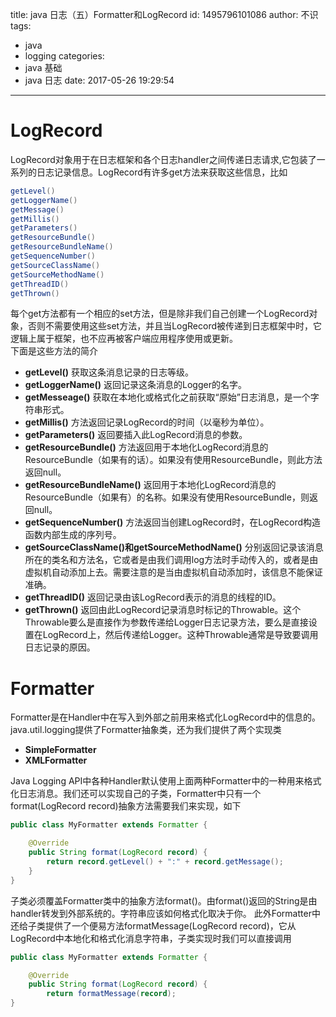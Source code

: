 title: java 日志（五）Formatter和LogRecord
id: 1495796101086
author: 不识
tags:
  - java
  - logging
categories:
  - java 基础
  - java 日志
date: 2017-05-26 19:29:54
---
# LogRecord

LogRecord对象用于在日志框架和各个日志handler之间传递日志请求,它包装了一系列的日志记录信息。LogRecord有许多get方法来获取这些信息，比如

```java
getLevel()
getLoggerName()
getMessage()
getMillis()
getParameters()
getResourceBundle()
getResourceBundleName()
getSequenceNumber()
getSourceClassName()
getSourceMethodName()
getThreadID()
getThrown()
```
<!-- more -->
每个get方法都有一个相应的set方法，但是除非我们自己创建一个LogRecord对象，否则不需要使用这些set方法，并且当LogRecord被传递到日志框架中时，它逻辑上属于框架，也不应再被客户端应用程序使用或更新。  
下面是这些方法的简介
- **getLevel()**  获取这条消息记录的日志等级。  
- **getLoggerName()** 返回记录这条消息的Logger的名字。
- **getMesseage()**  获取在本地化或格式化之前获取“原始”日志消息，是一个字符串形式。  
- **getMillis()**  方法返回记录LogRecord的时间（以毫秒为单位）。
- **getParameters()**  返回要插入此LogRecord消息的参数。
- **getResourceBundle()**  方法返回用于本地化LogRecord消息的ResourceBundle（如果有的话）。如果没有使用ResourceBundle，则此方法返回null。 
- **getResourceBundleName()**  返回用于本地化LogRecord消息的ResourceBundle（如果有）的名称。如果没有使用ResourceBundle，则返回null。
- **getSequenceNumber()**  方法返回当创建LogRecord时，在LogRecord构造函数内部生成的序列号。
- **getSourceClassName()**和**getSourceMethodName()**  分别返回记录该消息所在的类名和方法名，它或者是由我们调用log方法时手动传入的，或者是由虚拟机自动添加上去。需要注意的是当由虚拟机自动添加时，该信息不能保证准确。
- **getThreadID()** 返回记录由该LogRecord表示的消息的线程的ID。
- **getThrown()** 返回由此LogRecord记录消息时标记的Throwable。这个Throwable要么是直接作为参数传递给Logger日志记录方法，要么是直接设置在LogRecord上，然后传递给Logger。这种Throwable通常是导致要调用日志记录的原因。

# Formatter
Formatter是在Handler中在写入到外部之前用来格式化LogRecord中的信息的。
java.util.logging提供了Formatter抽象类，还为我们提供了两个实现类
- **SimpleFormatter**
- **XMLFormatter**

Java Logging API中各种Handler默认使用上面两种Formatter中的一种用来格式化日志消息。我们还可以实现自己的子类，Formatter中只有一个format(LogRecord record)抽象方法需要我们来实现，如下
```java
public class MyFormatter extends Formatter {

    @Override
    public String format(LogRecord record) {
        return record.getLevel() + ":" + record.getMessage();
    }
}
```
子类必须覆盖Formatter类中的抽象方法format()。由format()返回的String是由handler转发到外部系统的。字符串应该如何格式化取决于你。
此外Formatter中还给子类提供了一个便易方法formatMessage(LogRecord record)，它从LogRecord中本地化和格式化消息字符串，子类实现时我们可以直接调用
```java
public class MyFormatter extends Formatter {

    @Override
    public String format(LogRecord record) {
		return formatMessage(record);
}
```